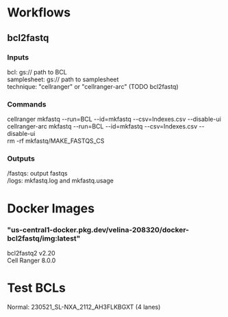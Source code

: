 # Workflows

## bcl2fastq

### Inputs
bcl: gs:// path to BCL  
samplesheet: gs:// path to samplesheet  
technique: "cellranger" or "cellranger-arc" (TODO bcl2fastq)

### Commands
cellranger mkfastq --run=BCL --id=mkfastq --csv=Indexes.csv --disable-ui  
cellranger-arc mkfastq --run=BCL --id=mkfastq --csv=Indexes.csv --disable-ui  
rm -rf mkfastq/MAKE_FASTQS_CS  

### Outputs
/fastqs: output fastqs  
/logs: mkfastq.log and mkfastq.usage

# Docker Images
### "us-central1-docker.pkg.dev/velina-208320/docker-bcl2fastq/img:latest"
bcl2fastq2 v2.20  
Cell Ranger 8.0.0



# Test BCLs
Normal: 230521_SL-NXA_2112_AH3FLKBGXT (4 lanes)
